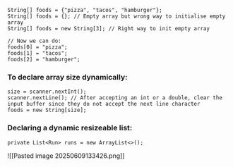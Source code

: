 ```
String[] foods = {"pizza", "tacos", "hamburger"};
String[] foods = {}; // Empty array but wrong way to initialise empty array
String[] foods = new String[3]; // Right way to init empty array

// Now we can do:
foods[0] = "pizza";
foods[1] = "tacos";
foods[2] = "hamburger";
```

### To declare array size dynamically:
```
size = scanner.nextInt();
scanner.nextLine(); // After accepting an int or a double, clear the input buffer since they do not accept the next line character
foods = new String[size];
```

### Declaring a dynamic resizeable list:
```
private List<Run> runs = new ArrayList<>();
```
![[Pasted image 20250609133426.png]]
